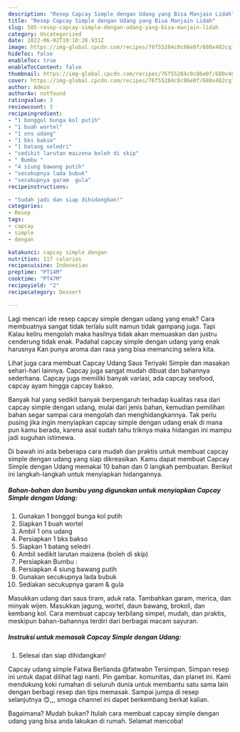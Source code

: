 ```yaml
---
description: "Resep Capcay Simple dengan Udang yang Bisa Manjain Lidah"
title: "Resep Capcay Simple dengan Udang yang Bisa Manjain Lidah"
slug: 585-resep-capcay-simple-dengan-udang-yang-bisa-manjain-lidah
category: Uncategorized
date: 2022-06-02T19:10:28.931Z
image: https://img-global.cpcdn.com/recipes/76f55284c0c86e0f/680x482cq70/capcay-simple-dengan-udang-foto-resep-utama.jpg
hideToc: false
enableToc: true
enableTocContent: false
thumbnail: https://img-global.cpcdn.com/recipes/76f55284c0c86e0f/680x482cq70/capcay-simple-dengan-udang-foto-resep-utama.jpg
cover: https://img-global.cpcdn.com/recipes/76f55284c0c86e0f/680x482cq70/capcay-simple-dengan-udang-foto-resep-utama.jpg
author: Admin
authorAv: notfound
ratingvalue: 3
reviewcount: 3
recipeingredient:
- "1 bonggol bunga kol putih"
- "1 buah wortel"
- "1 ons udang"
- "1 bks bakso"
- "1 batang seledri"
- "sedikit larutan maizena boleh di skip"
- " Bumbu "
- "4 siung bawang putih"
- "secukupnya lada bubuk"
- "secukupnya garam  gula"
recipeinstructions:

- "Sudah jadi dan siap dihidangkan!"
categories:
- Resep
tags:
- capcay
- simple
- dengan

katakunci: capcay simple dengan 
nutrition: 117 calories
recipecuisine: Indonesian
preptime: "PT14M"
cooktime: "PT47M"
recipeyield: "2"
recipecategory: Dessert

---
```



Lagi mencari ide resep capcay simple dengan udang yang enak? Cara membuatnya sangat tidak terlalu sulit namun tidak gampang juga. Tapi Kalau keliru mengolah maka hasilnya tidak akan memuaskan dan justru cenderung tidak enak. Padahal capcay simple dengan udang yang enak harusnya Kan punya aroma dan rasa yang bisa memancing selera kita.


Lihat juga cara membuat Capcay Udang Saus Teriyaki Simple dan masakan sehari-hari lainnya. Capcay juga sangat mudah dibuat dan bahannya sederhana. Capcay juga memiliki banyak variasi, ada capcay seafood, capcay ayam hingga capcay bakso.

Banyak hal yang sedikit banyak berpengaruh terhadap kualitas rasa dari capcay simple dengan udang, mulai dari jenis bahan, kemudian pemilihan bahan segar sampai cara mengolah dan menghidangkannya. Tak perlu pusing jika ingin menyiapkan capcay simple dengan udang enak di mana pun kamu berada, karena asal sudah tahu triknya maka hidangan ini mampu jadi suguhan istimewa.


Di bawah ini ada beberapa cara mudah dan praktis untuk membuat capcay simple dengan udang yang siap dikreasikan. Kamu dapat membuat Capcay Simple dengan Udang memakai 10 bahan dan 0 langkah pembuatan. Berikut ini langkah-langkah untuk menyiapkan hidangannya.

<!--inarticleads1-->

##### Bahan-bahan dan bumbu yang digunakan untuk menyiapkan Capcay Simple dengan Udang:

1. Gunakan 1 bonggol bunga kol putih
1. Siapkan 1 buah wortel
1. Ambil 1 ons udang
1. Persiapkan 1 bks bakso
1. Siapkan 1 batang seledri
1. Ambil sedikit larutan maizena (boleh di skip)
1. Persiapkan  Bumbu :
1. Persiapkan 4 siung bawang putih
1. Gunakan secukupnya lada bubuk
1. Sediakan secukupnya garam &amp; gula


Masukkan udang dan saus tiram, aduk rata. Tambahkan garam, merica, dan minyak wijen. Masukkan jagung, wortel, daun bawang, brokoli, dan kembang kol. Cara membuat capcay terbilang simpel, mudah, dan praktis, meskipun bahan-bahannya terdiri dari berbagai macam sayuran. 

<!--inarticleads2-->

##### Instruksi untuk memasak Capcay Simple dengan Udang:


1. Selesai dan siap dihidangkan!

Capcay udang simple Fatwa Berlianda @fatwabn Tersimpan. Simpan resep ini untuk dapat dilihat lagi nanti. Pin gambar. komunitas, dan planet ini. Kami mendukung koki rumahan di seluruh dunia untuk membantu satu sama lain dengan berbagi resep dan tips memasak. Sampai jumpa di resep selanjutnya 😊,,, smoga channel ini dapet berkembang berkat kalian. 

Bagaimana? Mudah bukan? Itulah cara membuat capcay simple dengan udang yang bisa anda lakukan di rumah. Selamat mencoba!
